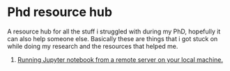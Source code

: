 # Phd resource hub
A resource hub for all the stuff i struggled with during my PhD, 
hopefully it can also help someone else. Basically 
these are things that i got stuck on while doing my research and
the resources that helped me.

1. [Running Jupyter notebook from a remote server on your local machine.](https://ljvmiranda921.github.io/notebook/2018/01/31/running-a-jupyter-notebook/)